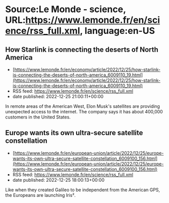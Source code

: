 # Source:Le Monde - science, URL:https://www.lemonde.fr/en/science/rss_full.xml, language:en-US

## How Starlink is connecting the deserts of North America
 - [https://www.lemonde.fr/en/economy/article/2022/12/25/how-starlink-is-connecting-the-deserts-of-north-america_6009110_19.html](https://www.lemonde.fr/en/economy/article/2022/12/25/how-starlink-is-connecting-the-deserts-of-north-america_6009110_19.html)
 - RSS feed: https://www.lemonde.fr/en/science/rss_full.xml
 - date published: 2022-12-25 21:00:11+00:00

In remote areas of the American West, Elon Musk's satellites are providing unexpected access to the internet. The company says it has about 400,000 customers in the United States.

## Europe wants its own ultra-secure satellite constellation
 - [https://www.lemonde.fr/en/european-union/article/2022/12/25/europe-wants-its-own-ultra-secure-satellite-constellation_6009100_156.html](https://www.lemonde.fr/en/european-union/article/2022/12/25/europe-wants-its-own-ultra-secure-satellite-constellation_6009100_156.html)
 - RSS feed: https://www.lemonde.fr/en/science/rss_full.xml
 - date published: 2022-12-25 18:00:13+00:00

Like when they created Galileo to be independent from the American GPS, the Europeans are launching Iris².


